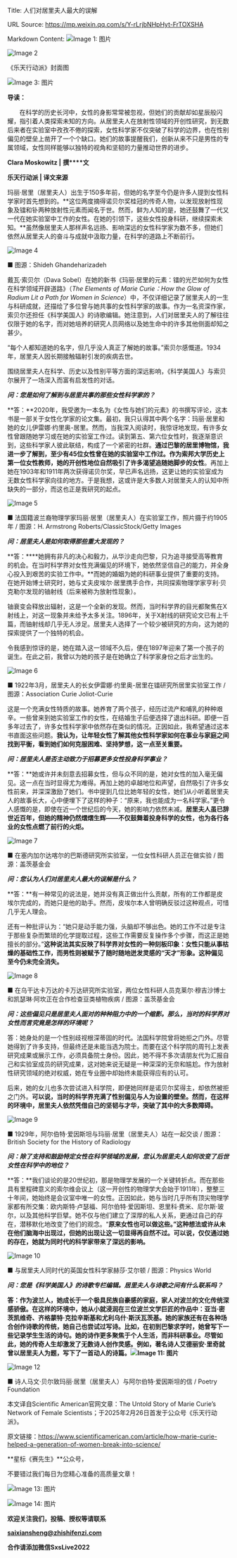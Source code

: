 Title: 人们对居里夫人最大的误解

URL Source: https://mp.weixin.qq.com/s/Y-rLrjbNHpHyt-FrTOXSHA

Markdown Content:
![Image 1: 图片](assets/9/5/95c5ab34e7f12adecb966215883714a1.gif)

![Image 2](assets/f/8/f820c1c54fad99dd80ec3f3178a82c94.jpg)

《乐天行动派》封面图

![Image 3: 图片](assets/4/1/416ce5804905b9da2e729437f946898f.webp)

**导读：**

       在科学的历史长河中，女性的身影常常被忽视，但她们的贡献却如星辰般闪耀，指引着人类探索未知的方向。从居里夫人在放射性领域的开创性研究，到无数后来者在实验室中孜孜不倦的探索，女性科学家不仅突破了科学的边界，也在性别偏见的壁垒上凿开了一个个缺口。她们的故事提醒我们，创新从来不只是男性的专属领域，女性同样能够以独特的视角和坚韧的力量推动世界的进步。

**Clara Moskowitz |** **撰****文**

****乐天行动派 | 译文来源****

玛丽·居里（居里夫人）出生于150多年前，但她的名字至今仍是许多人提到女性科学家时首先想到的。**这位两度摘得诺贝尔奖桂冠的传奇人物，以发现放射性现象及镭和钋两种放射性元素而闻名于世。然而，鲜为人知的是，她还鼓舞了一代又一代在她实验室中工作的女性。在她的引领下，这些女性投身科研，继续探索未知。**虽然像居里夫人那样声名远扬、影响深远的女性科学家为数不多，但她们依然从居里夫人的奋斗与成就中汲取力量，在科学的道路上不断前行。

![Image 4](assets/5/8/583cca249dfc3daf62a84d06aed8d256.jpg)

■ 图源：Shideh Ghandeharizadeh

戴瓦·索贝尔（Dava Sobel）在她的新书《玛丽·居里的元素：镭的光芒如何为女性在科学领域开辟道路》（_The Elements of Marie Curie：How the Glow of Radium Lit a Path for Women in Science_）中，不仅详细记录了居里夫人的一生与科研成就，还描绘了多位曾与她共事的女性科学家的故事。作为一名资深作家，索贝尔还担任《科学美国人》的诗歌编辑。她注意到，人们对居里夫人的了解往往仅限于她的名字，而对她培养的研究人员网络以及她生命中的许多其他侧面却知之甚少。

“每个人都知道她的名字，但几乎没人真正了解她的故事。”索贝尔感慨道。1934年，居里夫人因长期接触辐射引发的疾病去世。

围绕居里夫人在科学、历史以及性别平等方面的深远影响，《科学美国人》与索贝尔展开了一场深入而富有启发性的对话。

**_问：您是如何了解到与居里共事的那些女性科学家的？_**

**答：**2020年，我受邀为一本名为《女性与她们的元素》的书撰写评论，这本书是一部关于女性化学家的论文集。最初，我只认得其中两个名字：玛丽·居里和她的女儿伊雷娜·约里奥-居里。然而，当我深入阅读时，我惊讶地发现，有许多女性曾跟随她学习或在她的实验室工作过。读到第五、第六位女性时，我逐渐意识到，这些科学家人彼此联结，构成了一个紧密的社群。**通过巴黎的居里博物馆，我进一步了解到，至少有45位女性曾在她的实验室中工作过。作为索邦大学历史上第一位女性教师，她的开创性地位自然吸引了许多渴望追随她脚步的女性**。再加上她在1903年和1911年两次获得诺贝尔奖，早已声名远扬，这更让她的实验室成为无数女性科学家向往的地方。于是我想，这或许是大多数人对居里夫人的认知中所缺失的一部分，而这也正是我研究的起点。

![Image 5](assets/1/2/1223581347231b5f71f5dcce176e1b59.png)

■ 法国籍波兰裔物理学家玛丽·居里（居里夫人）在实验室工作，照片摄于约1905年 / 图源：H. Armstrong Roberts/ClassicStock/Getty Images

**_问：居里夫人是如何取得那些重大发现的？_**

**答：****她拥有非凡的决心和毅力，从华沙走向巴黎，只为追寻接受高等教育的机会。在当时科学界对女性充满偏见的环境下，她依然坚信自己的能力，并全身心投入到艰苦的实验工作中。**而她的婚姻为她的科研事业提供了重要的支持。在她开始博士研究时，她与丈夫皮埃尔·居里携手合作，共同探索物理学家亨利·贝克勒尔发现的铀射线（后来被称为放射性现象）。

铀衰变会释放出辐射，这是一个全新的发现。然而，当时科学界的目光都聚焦在X射线上，对这一现象并未给予太多关注。1896年，关于X射线的研究论文已有上千篇，而铀射线却几乎无人涉足。居里夫人选择了一个较少被研究的方向，这为她的探索提供了一个独特的机会。

令我感到惊讶的是，她在踏入这一领域不久后，便在1897年迎来了第一个孩子的诞生。在此之前，我曾以为她的孩子是在她确立了科学家身份之后才出生的。

![Image 6](assets/4/3/43953301baf445446eee648dca6a5b1d.jpg)

■ 1922年3月，居里夫人的长女伊雷娜·约里奥-居里在镭研究所居里实验室工作 / 图源：Association Curie Joliot-Curie

这是一个充满女性特质的故事。她养育了两个孩子，经历过流产和哺乳的种种艰辛。一些曾来到她实验室工作的女性，在结婚生子后便选择了退出科研。即便一百多年过去了，许多女性科学家中依然存在类似的情况。正因如此，我希望通过这本书直面这些问题。**我认为，让年轻女性了解其他女性科学家如何在事业与家庭之间找到平衡，看到她们如何克服困难、坚持梦想，这一点至关重要。**

_**问：居里夫人是否主动致力于招募更多女性投身科学事业？**_

**答：**她或许并未刻意去招募女性，但与众不同的是，她对女性的加入毫无偏见。这一点在当时显得尤为难得。再加上她的卓越地位和声望，自然吸引了许多女性前来，并深深激励了她们。书中提到几位比她年轻的女性，她们从小听着居里夫人的故事长大，心中便埋下了这样的种子：“原来，我也能成为一名科学家。”更令人感慨的是，即使在近一个世纪后的今天，她的影响力依然未减。**居里夫人虽已辞世近百年，但她的精神仍然熠熠生辉——不仅鼓舞着投身科学的女性，也为各行各业的女性点燃了前行的火炬。**

![Image 7](assets/8/a/8abad914d399e2974f2c688099e5bf0e.jpg)

■ 在塞内加尔达喀尔的巴斯德研究所实验室，一位女性科研人员正在做实验 / 图源：盖茨基金会

_**问：您认为人们对居里夫人最大的误解是什么？**_

**答：**有一种常见的说法是，她并没有真正做出什么贡献，所有的工作都是皮埃尔完成的，而她只是他的助手。然而，皮埃尔本人曾明确反驳过这种观点，可惜几乎无人理会。

还有一种批评认为：“她只是动手能力强，头脑却不够出色。她的工作不过是专注于那些复杂而繁琐的化学提取过程，这些工作需要反复操作多个步骤，而这正是她擅长的部分。”**这种说法其实反映了科学界对女性的一种刻板印象：女性只能从事枯燥的基础性工作，而男性则被赋予了随时随地迸发灵感的“天才”形象。这种偏见至今仍未完全消失。**

![Image 8](assets/d/1/d1a4f6e3b01db53d18ce201ad9498e3b.jpg)

■ 在乌干达卡万达的卡万达研究所实验室，两位女性科研人员克莱尔·穆吉沙博士和凯瑟琳·阿坎正在合作检查豆类植物疾病 / 图源：盖茨基金会

_**问：这些偏见只是居里夫人面对的种种阻力中的一个缩影。那么，当时的科学界对女性而言究竟是怎样的环境呢？**_

答：她身处的是一个性别歧视根深蒂固的时代。法国科学院曾将她拒之门外。尽管她得到了许多支持，但最终还是未能当选为院士。而要在这个科学院的周刊上发表研究成果或展示工作，必须具备院士身份。因此，她不得不多次请朋友代为汇报自己和实验室成员的研究成果，这对她来说无疑是一种深深的无奈和尴尬。作为放射性研究领域的绝对权威，她在专业圈中却始终未能获得应有的认可。

后来，她的女儿也多次尝试进入科学院，即便她同样是诺贝尔奖得主，却依然被拒之门外。**可以说，当时的科学界充满了性别偏见与人为设置的壁垒。然而，在这样的环境中，居里夫人依然凭借自己的坚韧与才华，突破了其中的大多数障碍。**

![Image 9](assets/3/9/39e95052ecb97eb97e88b2a5a586410f.png)

■ 1929年，阿尔伯特·爱因斯坦与玛丽·居里（居里夫人）站在一起交谈 / 图源：British Society for the History of Radiology

_**问：除了支持和鼓励特定女性在科学领域的发展，您认为居里夫人如何改变了后世女性在科学中的地位？**_

**答：**我们谈论的是20世纪初，那是物理学发展的一个关键转折点。而在那些具有里程碑意义的索尔维会议上（这一开创性的物理学大会始于1911年），整整三十年间，她始终是会议室中唯一的女性。正因如此，她与当时几乎所有顶尖物理学家都有所交集：欧内斯特·卢瑟福、阿尔伯特·爱因斯坦、恩里科·费米、尼尔斯·玻尔，以及其他科学巨擘。她不仅与他们建立了深厚的私人关系，更通过自己的存在，潜移默化地改变了他们的观念。“**原来女性也可以做这些。”这种想法或许从未在他们脑海中出现过，但她的出现让这一切显得再自然不过。可以说，仅仅通过她的存在，她就为同时代的科学家带来了深远的影响。**

![Image 10](assets/e/9/e96b27d9525dda06f7dacac8e2c85bba.jpg)

■ 与居里夫人同时代的英国女性科学家赫莎·艾尔顿 / 图源：Physics World

**_问：您是《科学美国人》的诗歌专栏编辑。居里夫人与诗歌之间有什么联系吗？_**

**答：**作为波兰人，她成长于一个极具民族自豪感的家庭，家人对波兰的文化传统深感骄傲。在这样的环境中，她从小就浸润在三位波兰文学巨匠的作品中：亚当·密茨凯维奇、齐格蒙特·克拉辛斯基和尤利乌什·斯沃瓦茨基。她的家族还有在各种场合创作诗歌的传统，她自己也尝试过写诗。比如，在初到巴黎求学时，她曾写下一些记录学生生活的诗句。**她的诗作更多聚焦于个人生活，而非科研事业。尽管如此，她的传奇人生却激发了无数诗人创作灵感。例如，著名诗人艾德丽安·里奇就曾以居里夫人为题，写下了一首动人的诗篇。**![Image 11: 图片](assets/d/0/d026a7bb540b91925c4f56a324d84977.webp)****

![Image 12](assets/6/f/6f8560cd8b7b0383c80a30a4258b3b09.png)

■ 诗人马文·贝尔致玛丽·居里（居里夫人）与阿尔伯特·爱因斯坦的信 / Poetry Foundation

本文译自Scientific American官网文章：The Untold Story of Marie Curie’s Network of Female Scientists；于2025年2月26日首发于公众号《乐天行动派》。

原文链接：https://www.scientificamerican.com/article/how-marie-curie-helped-a-generation-of-women-break-into-science/

**星标《赛先生》**公众号，

不要错过我们每日为您精心准备的高质量文章！

![Image 13: 图片](assets/0/4/0465df52569914a7f1551ac0d0bcd15e.webp)

![Image 14: 图片](assets/a/b/ab4c07cfa4a6de304294aff189d4c3b5.webp)

**欢迎关注我们，投稿、授权等请联系**

**saixiansheng@zhishifenzi.com**

**合作请添加微信SxsLive2022**
